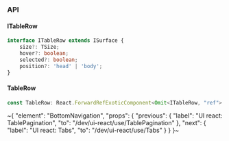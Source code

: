 

### API

#### ITableRow

```ts
interface ITableRow extends ISurface {
    size?: TSize;
    hover?: boolean;
    selected?: boolean;
    position?: 'head' | 'body';
}
```

#### TableRow

```ts
const TableRow: React.ForwardRefExoticComponent<Omit<ITableRow, "ref"> & React.RefAttributes<unknown>>;
```


~{
  "element": "BottomNavigation",
  "props": {
    "previous": {
      "label": "UI react: TablePagination",
      "to": "/dev/ui-react/use/TablePagination"
    },
    "next": {
      "label": "UI react: Tabs",
      "to": "/dev/ui-react/use/Tabs"
    }
  }
}~
